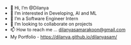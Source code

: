 - 👋 Hi, I’m @Dilanya
- 👀 I’m interested in Developing, AI and ML
- 🌱 I’m a Software Engineer Intern
- 💞️ I’m looking to collaborate on projects
- 📫 How to reach me ... dilanyasamarakoon@gmail.com
- My Portfolio - https://dilanya.github.io/dilanyasam/

<!---
Dilanya/Dilanya is a ✨ special ✨ repository because its `README.md` (this file) appears on your GitHub profile.
You can click the Preview link to take a look at your changes.
--->
